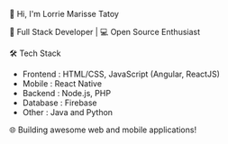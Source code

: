 👋 Hi, I'm Lorrie Marisse Tatoy

🚀 Full Stack Developer | 💻 Open Source Enthusiast

🛠️ Tech Stack

- Frontend : HTML/CSS, JavaScript (Angular, ReactJS)
- Mobile : React Native
- Backend : Node.js, PHP
- Database : Firebase
- Other : Java and Python


🌐 Building awesome web and mobile applications!

